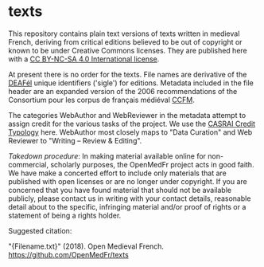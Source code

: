 # texts
This repository contains plain text versions of texts written in medieval French, deriving from critical editions believed to be out of copyright or known to be under Creative Commons licenses. They are published here with a [CC BY-NC-SA 4.0 International license](https://creativecommons.org/licenses/by-nc-sa/4.0/). 

At present there is no order for the texts. File names are derivative of the [DEAFél](http://www.deaf-page.de/fr/bibl_neu.php) unique identifiers ('sigle') for editions. Metadata included in the file header are an expanded version of the 2006 recommendations of the Consortium pour les corpus de français médiéval [CCFM](http://ccfm.ens-lyon.fr/spip.php?rubrique14).

The categories WebAuthor and WebReviewer in the metadata attempt to assign credit for the various tasks of the project. We use the [CASRAI Credit Typology](http://dictionary.casrai.org/Contributor_Roles) here. WebAuthor most closely maps to "Data Curation" and Web Reviewer to "Writing – Review & Editing".

_Takedown procedure_:  In making material available online for non-commercial, scholarly purposes, the OpenMedFr project acts in good faith. We have make a concerted effort to include only materials that are published with open licenses or are no longer under copyright. If you are concerned that you have found material that should not be available publicly, please contact us in writing with your contact details, reasonable detail about to the specific, infringing material and/or proof of rights or a statement of being a rights holder.

Suggested citation: 

"{Filename.txt}" (2018). Open Medieval French. https://github.com/OpenMedFr/texts
